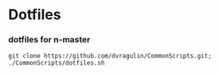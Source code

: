 # Dotfiles

### dotfiles for n-master
```
git clone https://github.com/dvragulin/CommonScripts.git; ./CommonScripts/dotfiles.sh
```


